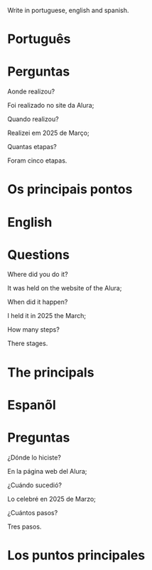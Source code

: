 Write in portuguese, english and spanish.

# Português 

# 



# Perguntas

Aonde realizou?

Foi realizado no site da Alura;

Quando realizou?

Realizei em 2025 de Março;

Quantas etapas?

Foram cinco etapas.

# Os principais pontos




# English

# 

# Questions

Where did you do it?

It was held on the website of the Alura;

When did it happen?

I held it in 2025 the March;

How many steps?

There  stages.

# The principals




# Espanõl

# 

# Preguntas

¿Dónde lo hiciste?

En la página web del Alura;

¿Cuándo sucedió?

Lo celebré en 2025 de Marzo;

¿Cuántos pasos?

Tres pasos.

# Los puntos principales



